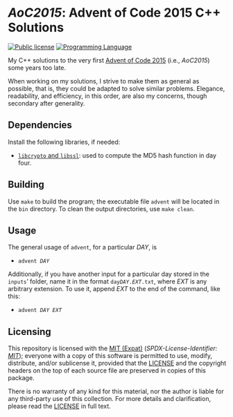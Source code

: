 <!--
  - Copyright (C) 2023 Matheus Fernandes Bigolin <mfrdrbigolin@disroot.org>
  - SPDX-License-Identifier: MIT
  -->

# *AoC2015*: Advent of Code 2015 C++ Solutions

[![Public license](https://img.shields.io/badge/MIT_(Expat)-yellow?logo=spdx&logoColor=white)](./LICENSE)
[![Programming Language](https://img.shields.io/badge/C%2B%2B_Language-red?logo=C%2B%2B&logoColor=white)](https://en.cppreference.com/w/cpp)

My    C++     solutions    to    the     very    first    [Advent     of    Code
2015](https://adventofcode.com/2015) (i.e., *AoC2015*) some years too late.

When working on my solutions, I strive to make them as general as possible, that
is, they could be adapted to solve similar problems.  Elegance, readability, and
efficiency,  in  this  order,  are  also my  concerns,  though  secondary  after
generality.

## Dependencies

Install the following libraries, if needed:

* [`libcrypto` and  `libssl`](https://www.openssl.org): used to compute  the MD5
  hash function in day four.

## Building

Use `make` to build the program; the executable file `advent` will be located in
the `bin` directory.  To clean the output directories, use `make clean`.

## Usage

The general usage of `advent`, for a particular *DAY*, is

* `advent `*`DAY`*

Additionally,  if you  have another  input for  a particular  day stored  in the
`inputs`’  folder, name  it  in the  format `day`*`DAY`*`.`*`EXT`*`.txt`,  where
*EXT* is  any arbitrary extension.  To use  it, append *EXT*  to the end  of the
command, like this:

* `advent `*`DAY`*` `*`EXT`*

## Licensing

This    repository   is    licensed    with    the   [MIT    (Expat)](./LICENSE)
(*SPDX-License-Identifier: [MIT](https://spdx.org/licenses/MIT.html)*); everyone
with a  copy of this  software is permitted  to use, modify,  distribute, and/or
sublicense it, provided that the  [LICENSE](./LICENSE) and the copyright headers
on the top of each source file are preserved in copies of this package.

There is no warranty of any kind for this material, nor the author is liable for
any third-party  use of  this collection.  For  more details  and clarification,
please read the [LICENSE](./LICENSE) in full text.
